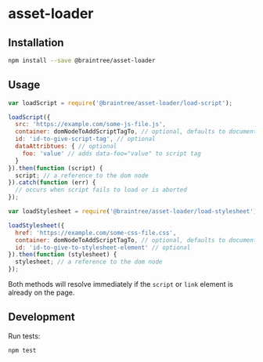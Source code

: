 # asset-loader

## Installation

```sh
npm install --save @braintree/asset-loader
```

## Usage

```js
var loadScript = require('@braintree/asset-loader/load-script');

loadScript({
  src: 'https://example.com/some-js-file.js',
  container: domNodeToAddScriptTagTo, // optional, defaults to document.head
  id: 'id-to-give-script-tag', // optional
  dataAttribtues: { // optional
    foo: 'value' // adds data-foo="value" to script tag
  }
}).then(function (script) {
  script; // a reference to the dom node
}).catch(function (err) {
  // occurs when script fails to load or is aborted
});
```

```js
var loadStylesheet = require('@braintree/asset-loader/load-stylesheet');

loadStylesheet({
  href: 'https://example.com/some-css-file.css',
  container: domNodeToAddScriptTagTo, // optional, defaults to document.head and always puts it at the top of the container
  id: 'id-to-give-to-stylesheet-element' // optional
}).then(function (stylesheet) {
  stylesheet; // a reference to the dom node
});
```

Both methods will resolve immediately if the `script` or `link` element is already on the page.

## Development

Run tests:

```sh
npm test
```
